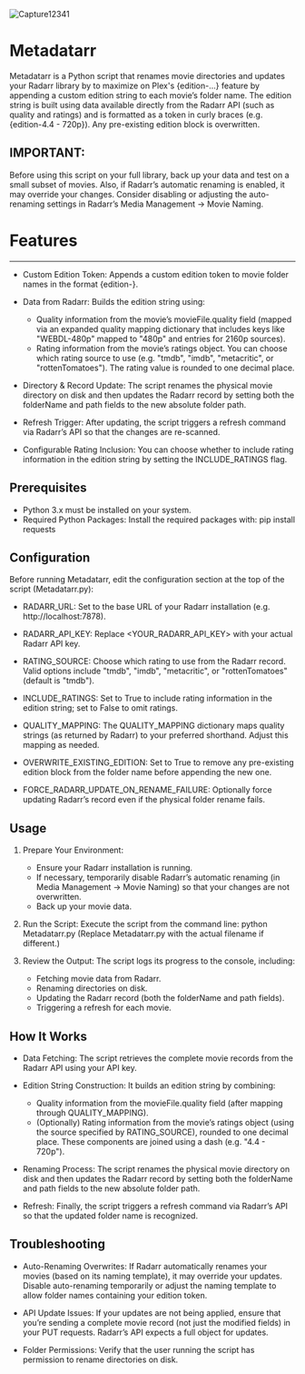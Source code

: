 ![Capture12341](https://github.com/user-attachments/assets/2c291ac2-b6b6-4658-b65f-07a9274b81f6)

Metadatarr
===========

Metadatarr is a Python script that renames movie directories and updates your Radarr library by to maximize on Plex's {edition-...} feature by appending a custom edition string to each movie’s folder name. The edition string is built using data available directly from the Radarr API (such as quality and ratings) and is formatted as a token in curly braces (e.g. {edition-4.4 - 720p}). Any pre-existing edition block is overwritten.

IMPORTANT:
-----------
Before using this script on your full library, back up your data and test on a small subset of movies. Also, if Radarr’s automatic renaming is enabled, it may override your changes. Consider disabling or adjusting the auto-renaming settings in Radarr’s Media Management → Movie Naming.

# Features
--------
- Custom Edition Token:
  Appends a custom edition token to movie folder names in the format {edition-<data>}.
  
- Data from Radarr:
  Builds the edition string using:
    - Quality information from the movie’s movieFile.quality field (mapped via an expanded quality mapping dictionary that includes keys like "WEBDL-480p" mapped to "480p" and entries for 2160p sources).
    - Rating information from the movie’s ratings object. You can choose which rating source to use (e.g. "tmdb", "imdb", "metacritic", or "rottenTomatoes"). The rating value is rounded to one decimal place.
  
- Directory & Record Update:
  The script renames the physical movie directory on disk and then updates the Radarr record by setting both the folderName and path fields to the new absolute folder path.
  
- Refresh Trigger:
  After updating, the script triggers a refresh command via Radarr’s API so that the changes are re-scanned.
  
- Configurable Rating Inclusion:
  You can choose whether to include rating information in the edition string by setting the INCLUDE_RATINGS flag.

Prerequisites
-------------
- Python 3.x must be installed on your system.
- Required Python Packages:
    Install the required packages with:
      pip install requests

Configuration
-------------
Before running Metadatarr, edit the configuration section at the top of the script (Metadatarr.py):

- RADARR_URL:
    Set to the base URL of your Radarr installation (e.g. http://localhost:7878).

- RADARR_API_KEY:
    Replace <YOUR_RADARR_API_KEY> with your actual Radarr API key.

- RATING_SOURCE:
    Choose which rating to use from the Radarr record. Valid options include "tmdb", "imdb", "metacritic", or "rottenTomatoes" (default is "tmdb").

- INCLUDE_RATINGS:
    Set to True to include rating information in the edition string; set to False to omit ratings.

- QUALITY_MAPPING:
    The QUALITY_MAPPING dictionary maps quality strings (as returned by Radarr) to your preferred shorthand. Adjust this mapping as needed.

- OVERWRITE_EXISTING_EDITION:
    Set to True to remove any pre-existing edition block from the folder name before appending the new one.

- FORCE_RADARR_UPDATE_ON_RENAME_FAILURE:
    Optionally force updating Radarr’s record even if the physical folder rename fails.

Usage
-----
1. Prepare Your Environment:
   - Ensure your Radarr installation is running.
   - If necessary, temporarily disable Radarr’s automatic renaming (in Media Management → Movie Naming) so that your changes are not overwritten.
   - Back up your movie data.

2. Run the Script:
   Execute the script from the command line:
       python Metadatarr.py
   (Replace Metadatarr.py with the actual filename if different.)

3. Review the Output:
   The script logs its progress to the console, including:
     - Fetching movie data from Radarr.
     - Renaming directories on disk.
     - Updating the Radarr record (both the folderName and path fields).
     - Triggering a refresh for each movie.

How It Works
------------
- Data Fetching:
  The script retrieves the complete movie records from the Radarr API using your API key.

- Edition String Construction:
  It builds an edition string by combining:
    - Quality information from the movieFile.quality field (after mapping through QUALITY_MAPPING).
    - (Optionally) Rating information from the movie’s ratings object (using the source specified by RATING_SOURCE), rounded to one decimal place.
  These components are joined using a dash (e.g. "4.4 - 720p").

- Renaming Process:
  The script renames the physical movie directory on disk and then updates the Radarr record by setting both the folderName and path fields to the new absolute folder path.

- Refresh:
  Finally, the script triggers a refresh command via Radarr’s API so that the updated folder name is recognized.

Troubleshooting
---------------
- Auto-Renaming Overwrites:
  If Radarr automatically renames your movies (based on its naming template), it may override your updates. Disable auto-renaming temporarily or adjust the naming template to allow folder names containing your edition token.

- API Update Issues:
  If your updates are not being applied, ensure that you’re sending a complete movie record (not just the modified fields) in your PUT requests. Radarr’s API expects a full object for updates.

- Folder Permissions:
  Verify that the user running the script has permission to rename directories on disk.
